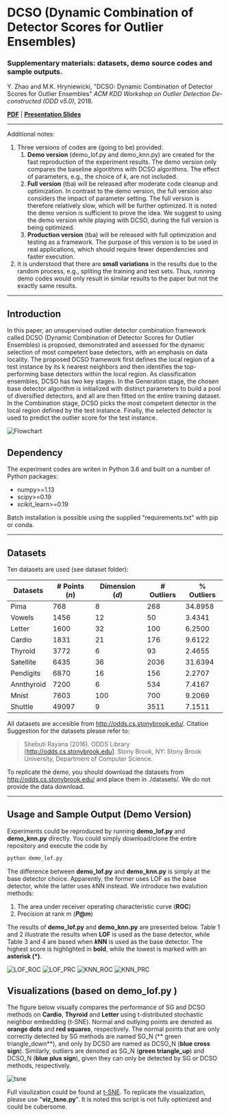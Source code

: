 # DCSO (Dynamic Combination of Detector Scores for Outlier Ensembles)
### Supplementary materials: datasets, demo source codes and sample outputs.

Y. Zhao and M.K. Hryniewicki, "DCSO: Dynamic Combination of Detector Scores for Outlier Ensembles" *ACM KDD Workshop on Outlier Detection De-constructed (ODD v5.0)*, 2018. 

**[PDF](https://www.andrew.cmu.edu/user/lakoglu/odd/accepted_papers/ODD_v50_paper_3.pdf)** | 
**[Presentation Slides](https://yuezhao.squarespace.com/s/ODD-Zhao-DCSO.pdf)** 

------------

Additional notes:
1. Three versions of codes are (going to be) provided:
   1. **Demo version** (demo_lof.py and demo_knn.py) are created for the fast reproduction of the experiment results. The demo version only compares the baseline algorithms with DCSO algorithms. The effect of parameters, e.g., the choice of *k*, are not included.
   2.  **Full version** (tba)  will be released after moderate code cleanup and optimization. In contrast to the demo version, the full version also considers the impact of parameter setting. The full version is therefore relatively slow, which will be further optimized. It is noted the demo version is sufficient to prove the idea. We suggest to using the demo version while playing with DCSO, during the full version is being optimized.
   3. **Production version** (tba) will be released with full optimization and testing as a framework. The purpose of this version is to be used in real applications, which should require fewer dependencies and faster execution.
3. It is understood that there are **small variations** in the results due to the random process, e.g., spliting the training and test sets. Thus, running demo codes would only result in similar results to the paper but not the exactly same results.
------------

##  Introduction
In this paper, an unsupervised outlier detector combination framework called DCSO (Dynamic Combination of Detector Scores for Outlier Ensembles) is proposed, demonstrated and assessed for the dynamic selection of most competent base detectors, with an emphasis on data locality. The proposed DCSO framework first defines the local region of a test instance by its k nearest neighbors and then identifies the top-performing base detectors within the local region.
As classification ensembles, DCSO has two key stages. In the Generation stage, the chosen base detector algorithm is initialized with distinct parameters to build a pool of diversified detectors, and all are then fitted on the entire training dataset. In the Combination stage, DCSO picks the most competent detector in the local region defined by the test instance. Finally, the selected detector is used to predict the outlier score for the test instance.

![Flowchart](https://github.com/yzhao062/DCSO/blob/master/md_figs/flowchart.png)

## Dependency
The experiment codes are writen in Python 3.6 and built on a number of Python packages:
- numpy>=1.13
- scipy>=0.19
- scikit_learn>=0.19

Batch installation is possible using the supplied "requirements.txt" with pip or conda.

------------

## Datasets
Ten datasets are used (see dataset folder):

|  Datasets | #  Points (*n*)  | Dimension (*d*)  | # Outliers  | % Outliers
| ------------ | ------------ | ------------ | ------------ |------------|
|Pima 	|768	|8	|268	|34.8958|
|Vowels|	1456	|12|	50|	3.4341|
|Letter	|1600|	32|	100	|6.2500|
|Cardio|	1831	|21	|176|	9.6122|
|Thyroid	|3772	|6	|93	|2.4655|
|Satellite	|6435	|36	|2036	|31.6394|
|Pendigits	|6870	|16	|156	|2.2707|
|Annthyroid	|7200	|6	|534	|7.4167|
|Mnist	|7603	|100	|700	|9.2069|
|Shuttle	|49097	|9	|3511|	7.1511|

All datasets are accesible from http://odds.cs.stonybrook.edu/. Citation Suggestion for the datasets please refer to: 
> Shebuti Rayana (2016).  ODDS Library [http://odds.cs.stonybrook.edu]. Stony Brook, NY: Stony Brook University, Department of Computer Science.

To replicate the demo, you should download the datasets from http://odds.cs.stonybrook.edu/ and place them in ./datasets/. We do not provide the data download.

------------

## Usage and Sample Output (Demo Version)
Experiments could be reproduced by running **demo_lof.py** and **demo_knn.py** directly. You could simply download/clone the entire repository and execute the code by 
```bash
python demo_lof.py
```

The difference between **demo_lof.py** and **demo_knn.py** is simply at the base detector choice. Apparently, the former uses LOF as the base detector, while the latter uses *k*NN instead. We introduce two evalution methods:
1.  The area under receiver operating characteristic curve (**ROC**)
2.  Precision at rank m (***P*@*m***) 

The results of **demo_lof.py** and **demo_knn.py**  are presented below. Table 1 and 2 illustrate the results when **LOF** is used as the base detector, while Table 3 and 4 are based when ***k*NN** is used as the base detector. The highest score is highlighted in **bold**, while the lowest is marked with an **asterisk (*)**.

![ LOF_ROC](https://github.com/yzhao062/DCSO/blob/master/md_figs/lof_roc.png)
![ LOF_PRC](https://github.com/yzhao062/DCSO/blob/master/md_figs/lof_prc.png)
![ KNN_ROC](https://github.com/yzhao062/DCSO/blob/master/md_figs/knn_roc.png)
![ KNN_PRC](https://github.com/yzhao062/DCSO/blob/master/md_figs/knn_prc.png)

## Visualizations (based on demo_lof.py )
The figure below visually compares the performance of SG and DCSO methods on **Cardio**, **Thyroid** and **Letter** using t-distributed stochastic neighbor embedding (t-SNE). Normal and outlying points are denoted as **orange dots** and **red squares**, respectively. The normal points that are only correctly detected by SG methods are named SG_N (** green triangle_down**), and only by DCSO are named as DCSO_N (**blue cross sign**). Similarly, outliers are denoted as SG_N (**green triangle_up**) and DCSO_N (**blue plus sign**), given they can only be detected by SG or DCSO methods, respectively.

![ tsne](https://github.com/yzhao062/DCSO/blob/master/md_figs/tsne.png)

Full visulization could be found at [t-SNE](https://github.com/yzhao062/DCSO/tree/master/viz "t-SNE"). To replicate the  visualization, please use "**viz_tsne.py**". It is noted this script is not fully optimized and could be cubersome.
